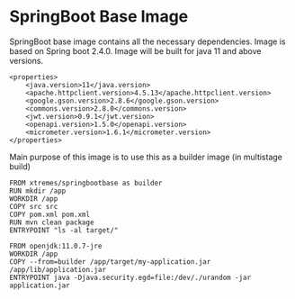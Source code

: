 # SpringBoot Base Image

SpringBoot base image contains all the necessary dependencies. Image is based on Spring boot 2.4.0.
Image will be built for java 11 and above versions.

```
<properties>
    <java.version>11</java.version>
    <apache.httpclient.version>4.5.13</apache.httpclient.version>
    <google.gson.version>2.8.6</google.gson.version>
    <commons.version>2.8.0</commons.version>
    <jwt.version>0.9.1</jwt.version>
    <openapi.version>1.5.0</openapi.version>
    <micrometer.version>1.6.1</micrometer.version>
</properties>
```

Main purpose of this image is to use this as a builder image (in multistage build)

```
FROM xtremes/springbootbase as builder
RUN mkdir /app
WORKDIR /app
COPY src src
COPY pom.xml pom.xml
RUN mvn clean package
ENTRYPOINT "ls -al target/"

FROM openjdk:11.0.7-jre
WORKDIR /app
COPY --from=builder /app/target/my-application.jar /app/lib/application.jar
ENTRYPOINT java -Djava.security.egd=file:/dev/./urandom -jar application.jar
```
